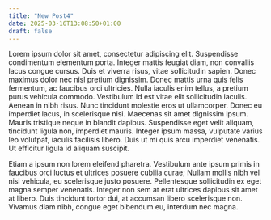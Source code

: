 ```yaml
---
title: "New Post4"
date: 2025-03-16T13:08:50+01:00
draft: false
---
```


Lorem ipsum dolor sit amet, consectetur adipiscing elit. Suspendisse condimentum elementum porta. Integer mattis feugiat diam, non convallis lacus congue cursus. Duis et viverra risus, vitae sollicitudin sapien. Donec maximus dolor nec nisl pretium dignissim. Donec mattis urna quis felis fermentum, ac faucibus orci ultricies. Nulla iaculis enim tellus, a pretium purus vehicula commodo. Vestibulum id est vitae elit sollicitudin iaculis. Aenean in nibh risus. Nunc tincidunt molestie eros ut ullamcorper. Donec eu imperdiet lacus, in scelerisque nisi. Maecenas sit amet dignissim ipsum. Mauris tristique neque in blandit dapibus. Suspendisse eget velit aliquam, tincidunt ligula non, imperdiet mauris. Integer ipsum massa, vulputate varius leo volutpat, iaculis facilisis libero. Duis ut mi quis arcu imperdiet venenatis. Ut efficitur ligula id aliquam suscipit.

Etiam a ipsum non lorem eleifend pharetra. Vestibulum ante ipsum primis in faucibus orci luctus et ultrices posuere cubilia curae; Nullam mollis nibh vel nisi vehicula, eu scelerisque justo posuere. Pellentesque sollicitudin ex eget magna semper venenatis. Integer non sem at erat ultrices dapibus sit amet at libero. Duis tincidunt tortor dui, at accumsan libero scelerisque non. Vivamus diam nibh, congue eget bibendum eu, interdum nec magna.
